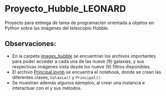 # Proyecto_Hubble_LEONARD
Proyecto para entrega de tarea de programación orientada a objetos en Python sobre las imágenes del telescopio Hubble.

## Observaciones:

* En la carpeta [images_hubble](https://github.com/LeonardoLopez2218061/Proyecto_Hubble_LEONARD/tree/main/images_hubble) se encuentran los archivos importantes para poder acceder a cada una de las nueve (9) galaxias, y sus respectivas imágenes vista desde los nueve (9) filtros disponibles.
* El archivo [Principal.ipynb](https://github.com/LeonardoLopez2218061/Proyecto_Hubble_LEONARD/blob/main/Principal.ipynb) se encuentra el notebook, donde se crean las diferentes clases, `Galaxia()` y `Principal()`. 
* Se muestran además algunos ejemplos, al crear una instancia e interactuar con el y  sus métodos. 

